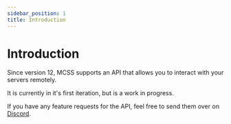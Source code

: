 ```yaml
---
sidebar_position: 1
title: Introduction
---
```


# Introduction

Since version 12, MCSS supports an API that allows you to interact with your servers remotely.

It is currently in it's first iteration, but is a work in progress.

If you have any feature requests for the API, feel free to send them over on [Discord](https://discord.gg/DEn89PB).